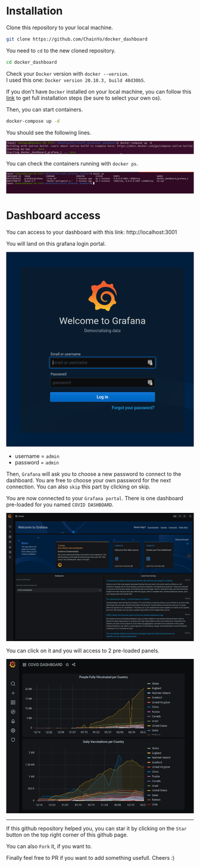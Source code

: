 # Installation

Clone this repository to your local machine.

```bash
git clone https://github.com/ChainYo/docker_dashboard
```

You need to `cd` to the new cloned repository.

```bash
cd docker_dashboard
```

Check your `Docker` version with `docker --version`.   
I used this one: `Docker version 20.10.3, build 48d30b5`.

If you don't have `Docker` installed on your local machine, you can follow this [link](https://docs.docker.com/engine/install/) to get full installation steps (be sure to select your own os).

Then, you can start containers.

```bash
docker-compose up -d
```

You should see the following lines.

![Docker-Compose](./resources/docker-compose.png)

You can check the containers running with `docker ps`.

![Docker PS](./resources/docker_ps_cmd.png)

# Dashboard access

You can access to your dashboard with this link: http://localhost:3001

You will land on this grafana login portal.

![Grafana Login](resources/grafana_login.png)

- username = `admin`
- password = `admin`

Then, `Grafana` will ask you to choose a new password to connect to the dashboard. You are free to choose your own password for the next connection. You can also `skip` this part by clicking on skip.

You are now connected to your `Grafana portal`. There is one dashboard pre-loaded for you named `COVID DASHBOARD`.

![Grafana Home](resources/grafana_home.png)

You can click on it and you will access to 2 pre-loaded panels.

![Grafana Panels](resources/grafana_panels.png)

---

If this github repository helped you, you can star it by clicking on the `Star` button on the top right corner of this github page.

You can also `Fork` it, if you want to.

Finally feel free to PR if you want to add something usefull. Cheers :)